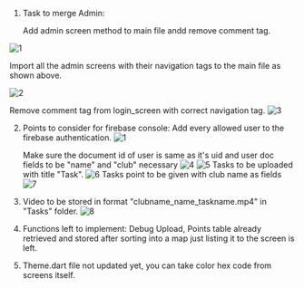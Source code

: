1. Task to merge Admin:

    Add admin screen method to main file andd remove comment tag.
    
![1](https://user-images.githubusercontent.com/61295782/119981382-300f8a80-bfdb-11eb-83dd-1e772c6ec02f.png)
 
   Import all the admin screens with their navigation tags to the main file as shown above.
   
 ![2](https://user-images.githubusercontent.com/61295782/119981504-5503fd80-bfdb-11eb-8993-dd53c083e15d.png)
 
  Remove comment tag from login_screen with correct navigation tag.
  ![3](https://user-images.githubusercontent.com/61295782/119983108-59311a80-bfdd-11eb-83bc-ea52e5a04ff0.png)

2. Points to consider for firebase console:
   Add every allowed user to the firebase authentication.
   ![1](https://user-images.githubusercontent.com/61295782/119983648-0efc6900-bfde-11eb-8d56-709bb8079ca0.png)

   Make sure the document id of user is same as it's uid and user doc fields to be "name" and "club"   necessary
   ![4](https://user-images.githubusercontent.com/61295782/119982292-45d17f80-bfdc-11eb-8419-aa4a49239d3e.png)
![5](https://user-images.githubusercontent.com/61295782/119982299-479b4300-bfdc-11eb-989d-ce5c74335863.png)
    Tasks to be uploaded with title "Task".
    ![6](https://user-images.githubusercontent.com/61295782/119982425-731e2d80-bfdc-11eb-84ef-4a5a243d4a70.png)
    Tasks point to be given with club name as fields
    ![7](https://user-images.githubusercontent.com/61295782/119982585-a6f95300-bfdc-11eb-9c9b-e509f379b8ff.png)
3. Video to be stored in format "clubname_name_taskname.mp4" in "Tasks" folder.
     ![8](https://user-images.githubusercontent.com/61295782/119982823-f3449300-bfdc-11eb-9fd8-2e5a18cee246.png)

4. Functions left to implement: Debug Upload, Points table already retrieved and stored after sorting      into a map just listing it to the screen is left.     
5. Theme.dart file not updated yet, you can take color hex code from screens itself.     
        

